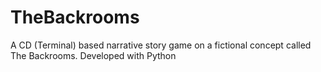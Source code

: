 # TheBackrooms
A CD (Terminal) based narrative story game on a fictional concept called The Backrooms. Developed with Python
